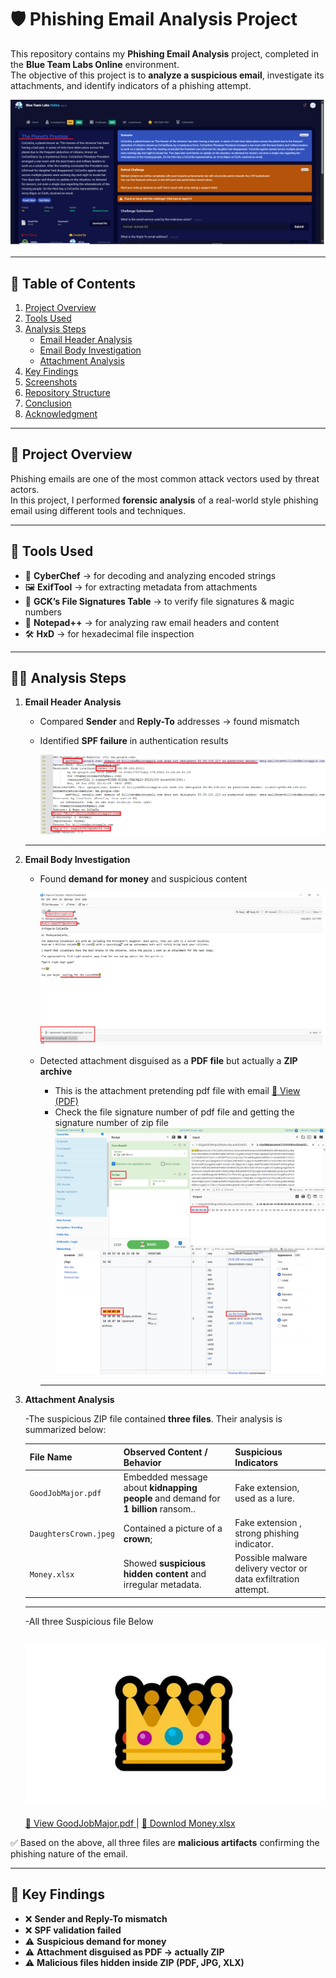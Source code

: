   # 🛡️ Phishing Email Analysis Project  

This repository contains my **Phishing Email Analysis** project, completed in the **Blue Team Labs Online** environment.  
The objective of this project is to **analyze a suspicious email**, investigate its attachments, and identify indicators of a phishing attempt.  




![Email Content Screenshot](images/scenerio_from_BTLO.png)

---

## 📑 Table of Contents
1. [Project Overview](#-project-overview)  
2. [Tools Used](#-tools-used)  
3. [Analysis Steps](#-analysis-steps)  
   - [Email Header Analysis](#1-email-header-analysis)  
   - [Email Body Investigation](#2-email-body-investigation)  
   - [Attachment Analysis](#3-attachment-analysis)  
4. [Key Findings](#-key-findings)  
5. [Screenshots](#-screenshots)  
6. [Repository Structure](#-repository-structure)  
7. [Conclusion](#-conclusion)  
8. [Acknowledgment](#-acknowledgment)

---
   ## 🚀 Project Overview  
Phishing emails are one of the most common attack vectors used by threat actors.  
In this project, I performed **forensic analysis** of a real-world style phishing email using different tools and techniques.  


---

## 🔧 Tools Used  
- 🧩 **CyberChef** → for decoding and analyzing encoded strings  
- 🖼️ **ExifTool** → for extracting metadata from attachments  
- 📑 **GCK’s File Signatures Table** → to verify file signatures & magic numbers  
- 📝 **Notepad++** → for analyzing raw email headers and content  
- 🛠️ **HxD** → for hexadecimal file inspection  

---

## 🕵️‍♂️ Analysis Steps  

1. **Email Header Analysis**  
   - Compared **Sender** and **Reply-To** addresses → found mismatch  
   - Identified **SPF failure** in authentication results
     
     ![Email Content Screenshot](images/email_header_spf_fail.png) 
    ---
2. **Email Body Investigation**  
   - Found **demand for money** and suspicious content
      
     ![Email Content Screenshot](images/sample_Email_with_AttachmentPdf.png)
     
   - Detected attachment disguised as a **PDF file** but actually a **ZIP archive**
       - This is the attachment pretending  pdf file with email
         [📄 View  (PDF)](pretending-to-be-attached-pdf_file/PuzzleToCoCanDa.pdf)
       - Check the file signature number  of pdf file and getting the   signature number  of zip file
         ![Email Content Screenshot](images/attachmentpdf_HEX_value.png) 
      ---
 3. **Attachment Analysis**  

    -The suspicious ZIP file contained **three files**. Their analysis is summarized below:

    | File Name     | Observed Content / Behavior | Suspicious Indicators |
    |---------------|-----------------------------|------------------------|
    | `GoodJobMajor.pdf` | Embedded message about **kidnapping people** and demand for **1 billion** ransom.. | Fake extension, used as a lure. |
    | `DaughtersCrown.jpeg`   | Contained a picture of a **crown**;  | Fake extension , strong phishing indicator. |
    | `Money.xlsx`   | Showed **suspicious hidden content** and irregular metadata. | Possible malware delivery vector or data exfiltration attempt. |
     ---
     -All three Suspicious file Below   
   
    ![Email Content Screenshot](inside_attached_zip_file/DaughtersCrown.jpeg)
     ---
     [📄 View GoodJobMajor.pdf ](inside_attached_zip_file/GoodJobMajor.pdf)      |         [📄 Downlod Money.xlsx](inside_attached_zip_file/Money.xlsx)
   

 ✅ Based on the above, all three files are **malicious artifacts** confirming the phishing nature of the email.
 

---

## 🚩 Key Findings  
- ❌ **Sender and Reply-To mismatch**  
- ❌ **SPF validation failed**  
- ⚠️ **Suspicious demand for money**  
- ⚠️ **Attachment disguised as PDF → actually ZIP**  
- ⚠️ **Malicious files hidden inside ZIP (PDF, JPG, XLX)** 



